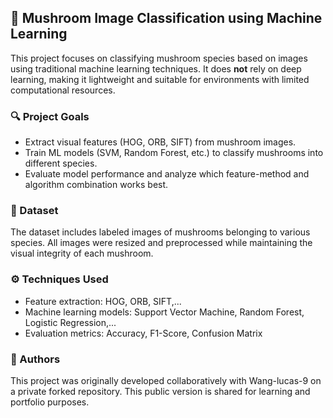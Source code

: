 
## 🧠 Mushroom Image Classification using Machine Learning

This project focuses on classifying mushroom species based on images using traditional machine learning techniques. It does **not** rely on deep learning, making it lightweight and suitable for environments with limited computational resources.

### 🔍 Project Goals

* Extract visual features (HOG, ORB, SIFT) from mushroom images.
* Train ML models (SVM, Random Forest, etc.) to classify mushrooms into different species.
* Evaluate model performance and analyze which feature-method and algorithm combination works best.

### 📁 Dataset

The dataset includes labeled images of mushrooms belonging to various species. All images were resized and preprocessed while maintaining the visual integrity of each mushroom.

### ⚙️ Techniques Used

* Feature extraction: HOG, ORB, SIFT,...
* Machine learning models: Support Vector Machine, Random Forest, Logistic Regression,...
* Evaluation metrics: Accuracy, F1-Score, Confusion Matrix

### 👥 Authors

This project was originally developed collaboratively with Wang-lucas-9 on a private forked repository.
This public version is shared for learning and portfolio purposes.



